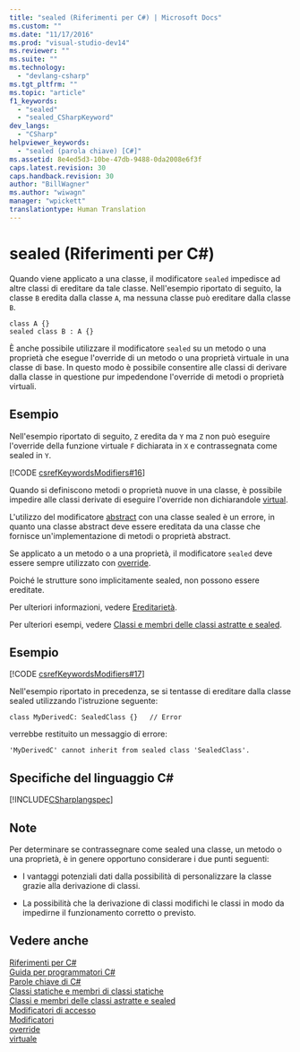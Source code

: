 ```yaml
---
title: "sealed (Riferimenti per C#) | Microsoft Docs"
ms.custom: ""
ms.date: "11/17/2016"
ms.prod: "visual-studio-dev14"
ms.reviewer: ""
ms.suite: ""
ms.technology: 
  - "devlang-csharp"
ms.tgt_pltfrm: ""
ms.topic: "article"
f1_keywords: 
  - "sealed"
  - "sealed_CSharpKeyword"
dev_langs: 
  - "CSharp"
helpviewer_keywords: 
  - "sealed (parola chiave) [C#]"
ms.assetid: 8e4ed5d3-10be-47db-9488-0da2008e6f3f
caps.latest.revision: 30
caps.handback.revision: 30
author: "BillWagner"
ms.author: "wiwagn"
manager: "wpickett"
translationtype: Human Translation
---
```

# sealed (Riferimenti per C#)
Quando viene applicato a una classe, il modificatore `sealed` impedisce ad altre classi di ereditare da tale classe.  Nell'esempio riportato di seguito, la classe `B` eredita dalla classe `A`, ma nessuna classe può ereditare dalla classe `B`.  
  
```  
class A {}      
sealed class B : A {}  
```  
  
 È anche possibile utilizzare il modificatore `sealed` su un metodo o una proprietà che esegue l'override di un metodo o una proprietà virtuale in una classe di base.  In questo modo è possibile consentire alle classi di derivare dalla classe in questione pur impedendone l'override di metodi o proprietà virtuali.  
  
## Esempio  
 Nell'esempio riportato di seguito, `Z` eredita da `Y` ma `Z` non può eseguire l'override della funzione virtuale `F` dichiarata in `X` e contrassegnata come sealed in `Y`.  
  
 [!CODE [csrefKeywordsModifiers#16](../CodeSnippet/VS_Snippets_VBCSharp/csrefKeywordsModifiers#16)]  
  
 Quando si definiscono metodi o proprietà nuove in una classe, è possibile impedire alle classi derivate di eseguire l'override non dichiarandole [virtual](../../../csharp/language-reference/keywords/virtual.md).  
  
 L'utilizzo del modificatore [abstract](../../../csharp/language-reference/keywords/abstract.md) con una classe sealed è un errore, in quanto una classe abstract deve essere ereditata da una classe che fornisce un'implementazione di metodi o proprietà abstract.  
  
 Se applicato a un metodo o a una proprietà, il modificatore `sealed` deve essere sempre utilizzato con [override](../../../csharp/language-reference/keywords/override.md).  
  
 Poiché le strutture sono implicitamente sealed, non possono essere ereditate.  
  
 Per ulteriori informazioni, vedere [Ereditarietà](../../../csharp/programming-guide/classes-and-structs/inheritance.md).  
  
 Per ulteriori esempi, vedere [Classi e membri delle classi astratte e sealed](../../../csharp/programming-guide/classes-and-structs/abstract-and-sealed-classes-and-class-members.md).  
  
## Esempio  
 [!CODE [csrefKeywordsModifiers#17](../CodeSnippet/VS_Snippets_VBCSharp/csrefKeywordsModifiers#17)]  
  
 Nell'esempio riportato in precedenza, se si tentasse di ereditare dalla classe sealed utilizzando l'istruzione seguente:  
  
 `class MyDerivedC: SealedClass {}   // Error`  
  
 verrebbe restituito un messaggio di errore:  
  
 `'MyDerivedC' cannot inherit from sealed class 'SealedClass'.`  
  
## Specifiche del linguaggio C\#  
 [!INCLUDE[CSharplangspec](../../../csharp/language-reference/keywords/includes/csharplangspec_md.md)]  
  
## Note  
 Per determinare se contrassegnare come sealed una classe, un metodo o una proprietà, è in genere opportuno considerare i due punti seguenti:  
  
-   I vantaggi potenziali dati dalla possibilità di personalizzare la classe grazie alla derivazione di classi.  
  
-   La possibilità che la derivazione di classi modifichi le classi in modo da impedirne il funzionamento corretto o previsto.  
  
## Vedere anche  
 [Riferimenti per C\#](../../../csharp/language-reference/index.md)   
 [Guida per programmatori C\#](../../../csharp/programming-guide/index.md)   
 [Parole chiave di C\#](../../../csharp/language-reference/keywords/index.md)   
 [Classi statiche e membri di classi statiche](../../../csharp/programming-guide/classes-and-structs/static-classes-and-static-class-members.md)   
 [Classi e membri delle classi astratte e sealed](../../../csharp/programming-guide/classes-and-structs/abstract-and-sealed-classes-and-class-members.md)   
 [Modificatori di accesso](../../../csharp/programming-guide/classes-and-structs/access-modifiers.md)   
 [Modificatori](../../../csharp/language-reference/keywords/modifiers.md)   
 [override](../../../csharp/language-reference/keywords/override.md)   
 [virtuale](../../../csharp/language-reference/keywords/virtual.md)